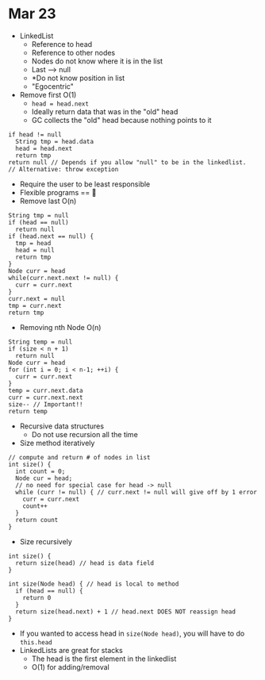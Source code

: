 # Mar 23

- LinkedList
  - Reference to head
  - Reference to other nodes
  - Nodes do not know where it is in the list
  - Last --> null
  - \*Do not know position in list
  - "Egocentric"
- Remove first O(1)
  - `head = head.next`
  - Ideally return data that was in the "old" head
  - GC collects the "old" head because nothing points to it
```
if head != null
  String tmp = head.data
  head = head.next
  return tmp
return null // Depends if you allow "null" to be in the linkedlist. 
// Alternative: throw exception
```
  - Require the user to be least responsible
  - Flexible programs == :100:
- Remove last O(n)
```
String tmp = null
if (head == null)
  return null
if (head.next == null) {
  tmp = head
  head = null
  return tmp
}
Node curr = head
while(curr.next.next != null) {
  curr = curr.next
}
curr.next = null
tmp = curr.next
return tmp
```
- Removing nth Node O(n)
```
String temp = null
if (size < n + 1) 
  return null
Node curr = head
for (int i = 0; i < n-1; ++i) { 
  curr = curr.next
}
temp = curr.next.data
curr = curr.next.next
size-- // Important!!
return temp
```
- Recursive data structures
  - Do not use recursion all the time
- Size method iteratively
```
// compute and return # of nodes in list
int size() {
  int count = 0;
  Node cur = head;
  // no need for special case for head -> null
  while (curr != null) { // curr.next != null will give off by 1 error
    curr = curr.next
    count++
  }
  return count
}
```
- Size recursively
```
int size() {
  return size(head) // head is data field
}

int size(Node head) { // head is local to method
  if (head == null) {
    return 0
  }
  return size(head.next) + 1 // head.next DOES NOT reassign head
}
```
  - If you wanted to access head in `size(Node head)`, you will have to do `this.head`
- LinkedLists are great for stacks
  - The head is the first element in the linkedlist
  - O(1) for adding/removal
